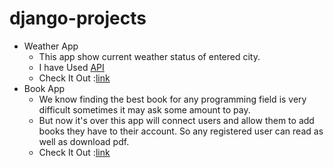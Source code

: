 # django-projects
* Weather App
  * This app show current weather status of entered city.
  * I have Used [API](https://openweathermap.org/)
  * Check It Out :[link](http://prakhar0927.pythonanywhere.com/)
* Book App
  * We know finding the best book for any programming field is very difficult sometimes it may ask some amount to pay. 
  * But now it's over this app will connect users and allow them to add books they have to their account. So any registered user can read as well as download pdf.
  * Check It Out :[link](https://youtu.be/rzQ6i2WsuWA)
